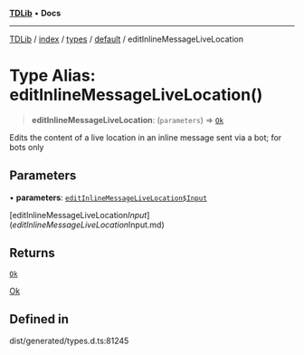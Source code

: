 [**TDLib**](../../../../../../README.md) • **Docs**

***

[TDLib](../../../../../../modules.md) / [index](../../../../../README.md) / [types](../../../README.md) / [default](../README.md) / editInlineMessageLiveLocation

# Type Alias: editInlineMessageLiveLocation()

> **editInlineMessageLiveLocation**: (`parameters`) => [`Ok`](Ok-1.md)

Edits the content of a live location in an inline message sent via a bot; for bots only

## Parameters

• **parameters**: [`editInlineMessageLiveLocation$Input`](editInlineMessageLiveLocation$Input.md)

[editInlineMessageLiveLocation$Input](editInlineMessageLiveLocation$Input.md)

## Returns

[`Ok`](Ok-1.md)

[Ok](Ok-1.md)

## Defined in

dist/generated/types.d.ts:81245
